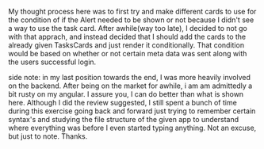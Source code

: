 My thought process here was to first try and make different cards to use for the condition of if the Alert needed to be shown or not because I didn't see a way to use the task card. After awhile(way too late), I decided to not go with that apprach, and instead decided that I should add the cards to the already given TasksCards and just render it conditionally. That condition would be based on whether or not certain meta data was sent along with the users successful login.

side note: in my last position towards the end, I was more heavily involved on the backend. After being on the market for awhile, i am am admittedly a bit rusty on my angular. I assure you, I can do better than what is shown here. Although I did the review suggested, I still spent a bunch of time during this exercise going back and forward just trying to remember certain syntax's and studying the file structure of the given app to understand where everything was before I even started typing anything. Not an excuse, but just to note. Thanks.